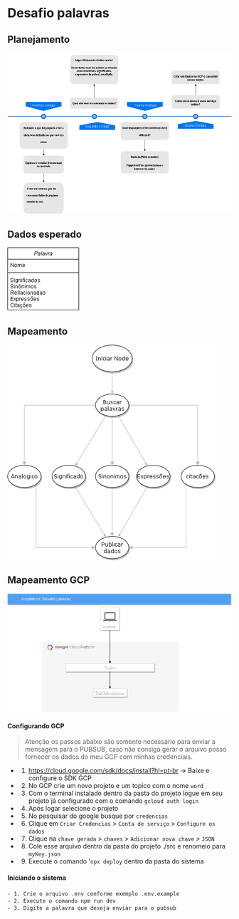# Desafio palavras

## Planejamento

![meu planejamento](https://github.com/AdrielModollo/stilingue-word-challenge/blob/main/MyPlanning.drawio.png)

## Dados esperado
![dados](https://github.com/AdrielModollo/stilingue-word-challenge/blob/main/dataModeling.png)

## Mapeamento

![mapeamento](https://github.com/AdrielModollo/stilingue-word-challenge/blob/main/mapping.drawio.png)

## Mapeamento GCP

![mapeamentogcp](https://github.com/AdrielModollo/stilingue-word-challenge/blob/main/GCP.drawio.png)

#### Configurando GCP

> Atenção os passos abaixo são somente necessário para enviar a mensagem para o PUBSUB, caso não consiga gerar o arquivo posso fornecer os dados do meu GCP com minhas credenciais.

- 1. https://cloud.google.com/sdk/docs/install?hl=pt-br -> Baixe e configure o SDK GCP

- 2. No GCP crie um novo projeto e um topico com o nome `word`

- 3. Com o terminal instalado dentro da pasta do projeto logue em seu projeto já configurado com o comando `gcloud auth login`

- 4. Após logar selecione o projeto 

- 5. No pesquisar do google busque por `credencias`

- 6. Clique em `Criar Credencias` > `Conta de serviço` > `Configure os dados`

- 7. Clique na `chave gerada` > `chaves` > `Adicionar nova chave` > `JSON`

- 8. Cole esse arquivo dentro da pasta do projeto ./src e renomeio para `myKey.json`

- 9. Execute o comando '`npx deploy` dentro da pasta do sistema

#### Iniciando o sistema

    - 1. Crie o arquivo .env conforme exemplo .env.example
    - 2. Execute o comando npm run dev
    - 3. Digite a palavra que deseja enviar para o pubsub
